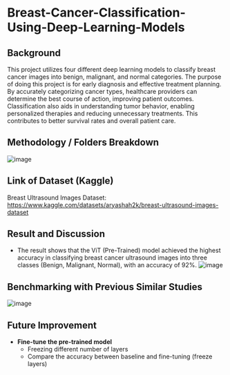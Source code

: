 ﻿# Breast-Cancer-Classification-Using-Deep-Learning-Models

## Background
This project utilizes four different deep learning models to classify breast cancer images into benign, malignant, and normal categories. The purpose of doing this project is for early diagnosis and effective treatment planning. By accurately categorizing cancer types, healthcare providers can determine the best course of action, improving patient outcomes. Classification also aids in understanding tumor behavior, enabling personalized therapies and reducing unnecessary treatments. This contributes to better survival rates and overall patient care.

## Methodology / Folders Breakdown
![image](https://github.com/user-attachments/assets/e7ce4103-0ab6-4476-9cb5-735a9e228028)

## Link of Dataset (Kaggle)
Breast Ultrasound Images Dataset: https://www.kaggle.com/datasets/aryashah2k/breast-ultrasound-images-dataset

## Result and Discussion
- The result shows that the ViT (Pre-Trained) model achieved the highest accuracy in classifying breast cancer ultrasound images into three classes (Benign, Malignant, Normal), with an accuracy of 92%.
![image](https://github.com/user-attachments/assets/35263658-0d18-444c-84e1-3b0a39156b06)

## Benchmarking with Previous Similar Studies
![image](https://github.com/user-attachments/assets/d604bf53-7496-4e95-bb12-b508e0be5ee7)

## Future Improvement
- **Fine-tune the pre-trained model**
  - Freezing different number of layers
  - Compare the accuracy between baseline and fine-tuning (freeze layers)

